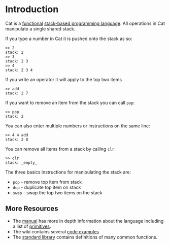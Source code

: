 # Introduction #

Cat is a [functional](Functional.md) [stack-based programming language](StackLanguages.md). All operations in Cat manipulate a single shared stack.

If you type a number in Cat it is pushed onto the stack as so:

```
>> 2
stack: 2
>> 3
stack: 2 3
>> 4
stack: 2 3 4
```

If you write an operator it will apply to the top two items

```
>> add
stack: 2 7
```

If you want to remove an item from the stack you can call `pop`:

```
>> pop 
stack: 2
```

You can also enter multiple numbers or instructions on the same line:

```
>> 4 4 add
stack: 2 8 
```

You can remove all items from a stack by calling `clr`:

```
>> clr
stack: _empty_
```

The three basics instructions for manipulating the stack are:

  * `pop` - remove top item from stack
  * `dup` - duplicate top item on stack
  * `swap` - swap the top two items on the stack

## More Resources ##

  * The [manual](http://www.cat-language.com/manual.html) has more in depth information about the language including a list of [primitives](http://www.cat-language.com/manual.html#primitives).
  * The wiki contains several [code examples](http://code.google.com/p/cat-language/w/list?q=label:CodeExample)
  * The [standard library](Library.md) contains definitions of many common functions.


